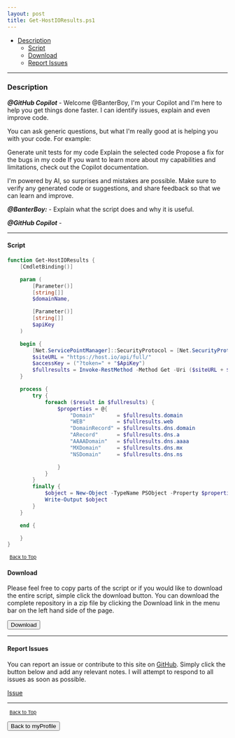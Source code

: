 ```yaml
---
layout: post
title: Get-HostIOResults.ps1
---
```


- [Description](#description)
  - [Script](#script)
  - [Download](#download)
  - [Report Issues](#report-issues)

---

### Description

**_@GitHub Copilot_** - Welcome @BanterBoy, I'm your Copilot and I'm here to help you get things done faster. I can identify issues, explain and even improve code.

You can ask generic questions, but what I'm really good at is helping you with your code. For example:

Generate unit tests for my code
Explain the selected code
Propose a fix for the bugs in my code
If you want to learn more about my capabilities and limitations, check out the Copilot documentation.

I'm powered by AI, so surprises and mistakes are possible. Make sure to verify any generated code or suggestions, and share feedback so that we can learn and improve.

**_@BanterBoy:_** - Explain what the script does and why it is useful.

**_@GitHub Copilot_** -

---

#### Script

```powershell
function Get-HostIOResults {
    [CmdletBinding()]

    param (
        [Parameter()]
        [string[]]
        $domainName,

        [Parameter()]
        [string[]]
        $apiKey
    )

    begin {
        [Net.ServicePointManager]::SecurityProtocol = [Net.SecurityProtocolType]::Tls12
        $siteURL = "https://host.io/api/full/"
        $accessKey = ("?token=" + "$ApiKey")
        $fullresults = Invoke-RestMethod -Method Get -Uri ($siteURL + $domainName + $accessKey)
    }

    process {
        try {
            foreach ($result in $fullresults) {
                $properties = @{
                    "Domain"       = $fullresults.domain
                    "WEB"          = $fullresults.web
                    "DomainRecord" = $fullresults.dns.domain
                    "ARecord"      = $fullresults.dns.a
                    "AAAADomain"   = $fullresults.dns.aaaa
                    "MXDomain"     = $fullresults.dns.mx
                    "NSDomain"     = $fullresults.dns.ns

                }
            }
        }
        finally {
            $object = New-Object -TypeName PSObject -Property $properties
            Write-Output $object
        }
    }

    end {

    }
}
```

<span style="font-size:11px;"><a href="#"><i class="fas fa-caret-up" aria-hidden="true" style="color: white; margin-right:5px;"></i>Back to Top</a></span>

#### Download

Please feel free to copy parts of the script or if you would like to download the entire script, simple click the download button. You can download the complete repository in a zip file by clicking the Download link in the menu bar on the left hand side of the page.

<button class="btn" type="submit" onclick="window.open('/PowerShell/functions/myProfile/Get-HostIOResults.ps1')">
    <i class="fa fa-cloud-download-alt">
    </i>
        Download
</button>

---

#### Report Issues

You can report an issue or contribute to this site on <a href="https://github.com/BanterBoy/scripts-blog/issues">GitHub</a>. Simply click the button below and add any relevant notes. I will attempt to respond to all issues as soon as possible.

<!-- Place this tag where you want the button to render. -->

<a class="github-button" href="https://github.com/BanterBoy/scripts-blog/issues/new?title=Get-HostIOResults.ps1&body=There is a problem with this function. Please find details below." data-show-count="true" aria-label="Issue BanterBoy/scripts-blog on GitHub">Issue</a>

---

<span style="font-size:11px;"><a href="#"><i class="fas fa-caret-up" aria-hidden="true" style="color: white; margin-right:5px;"></i>Back to Top</a></span>

<a href="/menu/_pages/myProfile.html">
    <button class="btn">
        <i class='fas fa-reply'>
        </i>
            Back to myProfile
    </button>
</a>

[1]: http://ecotrust-canada.github.io/markdown-toc
[2]: https://github.com/googlearchive/code-prettify
